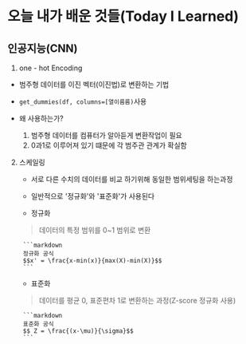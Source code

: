 # 오늘 내가 배운 것들(Today I Learned)

## 인공지능(CNN)

1. one - hot Encoding

- 범주형 데이터를 이진 벡터(이진법)로 변환하는 기법
- `get_dummies(df, columns=[열이름름)`사용

- 왜 사용하는가?

    1. 범주형 데이터를 컴퓨터가 알아듣게 변환작업이 필요
    2. 0과1로 이루어져 있기 떄문에 각 범주관 관계가 확실함

2. 스케일링

    - 서로 다른 수치의 데이터를 비교 하기위해 동일한 범위세팅을 하는과정
    - 일반적으로 '정규화'와 '표준화'가 사용된다

    - 정규화
    > 데이터의 특정 범위를 0~1 범위로 변환

        ```markdown
        정규화 공식
        $$x' = \frac{x-min(x)}{max(X)-min(X)}$$
        ```

    - 표준화
    > 데이터를 평균 0, 표준편차 1로 변환하는 과정(Z-score 정규화 사용)

        ```markdown
        표준화 공식
        $$ Z = \frac{(x-\mu)}{\sigma}$$
        ```    
